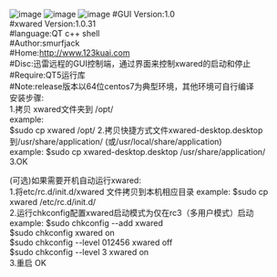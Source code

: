 ![image](https://github.com/smurfjack/xwared-desktop/blob/master/image-folder/raw/yuancheng.png)
![image](https://github.com/smurfjack/xwared-desktop/blob/master/image-folder/raw/start.png)
![image](https://github.com/smurfjack/xwared-desktop/blob/master/image-folder/raw/stop.png)
#GUI Version:1.0<br/>
#xwared Version:1.0.31<br/>
#language:QT c++ shell<br/>
#Author:smurfjack<br/>
#Home:http://www.123kuai.com<br/>
#Disc:迅雷远程的GUI控制端，通过界面来控制xwared的启动和停止<br/>
#Require:QT5运行库 <br/>
#Note:release版本以64位centos7为典型环境，其他环境可自行编译<br/>
安装步骤:<br/>
1.拷贝 xwared文件夹到 /opt/<br/>example:  <br/>$sudo cp xwared /opt/
2.拷贝快捷方式文件xwared-desktop.desktop到/usr/share/application/ (或/usr/local/share/application)  <br/>example: $sudo cp xwared-desktop.desktop /usr/share/application/<br/>
3.OK<br/>

(可选)如果需要开机自动运行xwared:<br/>
1.将etc/rc.d/init.d/xwared 文件拷贝到本机相应目录 example: $sudo cp xwared /etc/rc.d/init.d/<br/>
2.运行chkconfig配置xwared启动模式为仅在rc3（多用户模式）启动   <br/>example:
    $sudo chkconfig --add xwared<br/>
    $sudo chkconfig xwared on<br/>
    $sudo chkconfig --level 012456 xwared off<br/>
    $sudo chkconfig --level 3 xwared on<br/>
3.重启 OK<br/>





